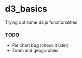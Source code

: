 # d3_basics
Trying out some d3.js functionalities

### TODO
- Pie chart bug (check it later)
- Zoom and geographies 
